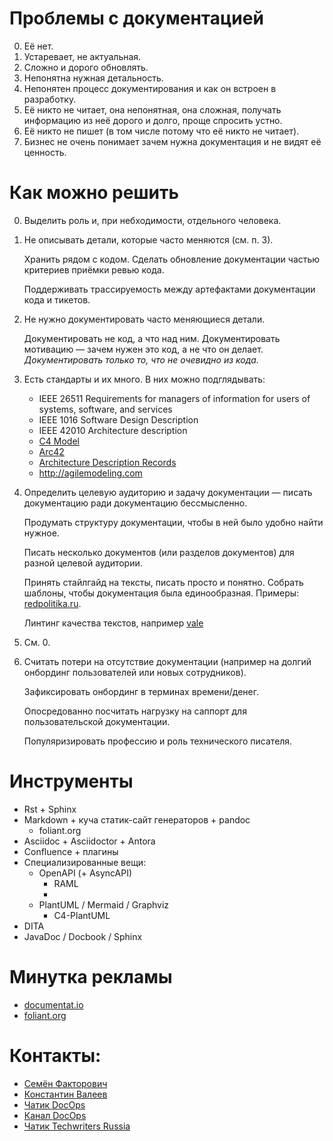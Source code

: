 

# Проблемы с документацией

0. Её нет.
1. Устаревает, не актуальная.
2. Сложно и дорого обновлять.
3. Непонятна нужная детальность.
4. Непонятен процесс документирования и как он встроен в разработку.
5. Её никто не читает, она непонятная, она сложная, получать информацию из неё дорого и долго, проще спросить устно.
6. Её никто не пишет (в том числе потому что её никто не читает).
7. Бизнес не очень понимает зачем нужна документация и не видят её ценность.

# Как можно решить

0. Выделить роль и, при небходимости, отдельного человека.

1. Не описывать детали, которые часто меняются (см. п. 3).

    Хранить рядом с кодом. Сделать обновление документации частью критериев приёмки ревью кода.

    Поддерживать трассируемость между артефактами документации кода и тикетов.

3. Не нужно документировать часто меняющиеся детали.

    Документировать не код, а что над ним. Документировать мотивацию — зачем нужен это код, а не что он делает. *Документировать только то, что не очевидно из кода.*

4. Есть стандарты и их много. В них можно подглядывать:

    - IEEE 26511 Requirements for managers of information for users of systems, software, and services
    - IEEE 1016 Software Design Description
    - IEEE 42010 Architecture description
    - [C4 Model](https://c4model.com/)
    - [Arc42](https://arc42.org/)
    - [Architecture Description Records](https://adr.github.io/)
    - <http://agilemodeling.com>

5. Определить целевую аудиторию и задачу документации — писать документацию ради документацию бессмысленно.

    Продумать структуру документации, чтобы в ней было удобно найти нужное.

    Писать несколько документов (или разделов документов) для разной целевой аудитории.

    Принять стайлгайд на тексты, писать просто и понятно. Собрать шаблоны, чтобы документация была единообразная. Примеры: [redpolitika.ru](http://redpolitika.ru).

    Линтинг качества текстов, например [vale](https://errata-ai.gitbook.io/vale)

6. См. 0.

7. Считать потери на отсутствие документации (например на долгий онбординг пользователей или новых сотрудников).

    Зафиксировать онбординг в терминах времени/денег.

    Опосредованно посчитать нагрузку на саппорт для пользовательской документации.

    Популяризировать профессию и роль технического писателя.

# Инструменты

- Rst + Sphinx
- Markdown + куча статик-сайт генераторов + pandoc
    - foliant.org
- Asciidoc + Asciidoctor + Antora
- Confluence + плагины
- Специализированные вещи:
    - OpenAPI (+ AsyncAPI)
        - RAML
        - 
    - PlantUML / Mermaid / Graphviz
        - C4-PlantUML
- DITA
- JavaDoc / Docbook / Sphinx

# Минутка рекламы

- [documentat.io](http://documentat.io)
- [foliant.org](http://foliant.org)

# Контакты:

- [Семён Факторович](mailto:sam@document.io)
- [Константин Валеев](mailto:kvaleev@gmail.com)
- [Чатик DocOps](https://t.me/docsascode)
- [Канал DocOps](https://t.me/docops)
- [Чатик Techwriters Russia](https://t.me/technicalwriters)



